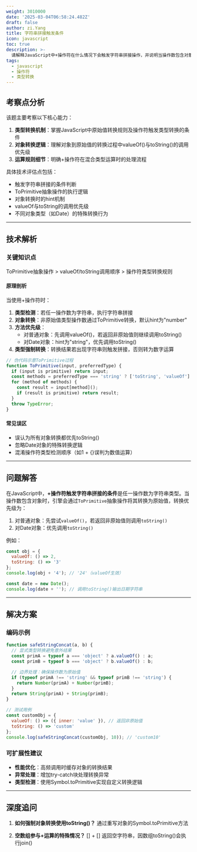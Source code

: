 ```yaml
---
weight: 3010000
date: '2025-03-04T06:58:24.482Z'
draft: false
author: zi.Yang
title: 字符串拼接触发条件
icon: javascript
toc: true
description: >-
  请解释JavaScript中+操作符在什么情况下会触发字符串拼接操作，并说明当操作数包含对象类型时，其valueOf()和toString()方法的调用顺序如何影响最终结果？
tags:
  - javascript
  - 操作符
  - 类型转换
---
```


## 考察点分析

该题主要考察以下核心能力：

1. **类型转换机制**：掌握JavaScript中原始值转换规则及操作符触发类型转换的条件
2. **对象转换逻辑**：理解对象到原始值的转换过程中valueOf()与toString()的调用优先级
3. **运算规则细节**：明确+操作符在混合类型运算时的处理流程

具体技术评估点包括：

- 触发字符串拼接的条件判断
- ToPrimitive抽象操作的执行逻辑
- 对象转换时的hint机制
- valueOf与toString的调用优先级
- 不同对象类型（如Date）的特殊转换行为

---

## 技术解析

### 关键知识点

ToPrimitive抽象操作 > valueOf/toString调用顺序 > 操作符类型转换规则

#### 原理剖析

当使用+操作符时：

1. **类型检测**：若任一操作数为字符串，执行字符串拼接
2. **对象转换**：非原始值类型操作数通过ToPrimitive转换，默认hint为"number"
3. **方法优先级**：
   - 对普通对象：先调用valueOf()，若返回非原始值则继续调用toString()
   - 对Date对象：hint为"string"，优先调用toString()
4. **类型强制转换**：转换结果若出现字符串则触发拼接，否则转为数字运算

```javascript
// 伪代码示意ToPrimitive过程
function ToPrimitive(input, preferredType) {
  if (input is primitive) return input;
  const methods = preferredType === 'string' ? ['toString', 'valueOf'] : ['valueOf', 'toString'];
  for (method of methods) {
    const result = input[method]();
    if (result is primitive) return result;
  }
  throw TypeError;
}
```

#### 常见误区

- 误认为所有对象转换都优先toString()
- 忽略Date对象的特殊转换逻辑
- 混淆操作符类型检测顺序（如1 + {}误判为数值运算）

---

## 问题解答

在JavaScript中，**+操作符触发字符串拼接的条件**是任一操作数为字符串类型。当操作数包含对象时，引擎会通过`ToPrimitive`抽象操作将其转换为原始值，转换优先级为：

1. 对普通对象：先尝试`valueOf()`，若返回非原始值则调用`toString()`
2. 对Date对象：优先调用`toString()`

例如：

```javascript
const obj = {
  valueOf: () => 2,
  toString: () => '3'
};
console.log(obj + '4'); // '24'（valueOf生效）

const date = new Date();
console.log(date + ''); // 调用toString()输出日期字符串
```

---

## 解决方案

### 编码示例

```javascript
function safeStringConcat(a, b) {
  // 显式类型转换避免意外结果
  const primA = typeof a === 'object' ? a.valueOf() : a;
  const primB = typeof b === 'object' ? b.valueOf() : b;

  // 边界处理：确保操作数为原始值
  if (typeof primA !== 'string' && typeof primB !== 'string') {
    return Number(primA) + Number(primB);
  }
  return String(primA) + String(primB);
}

// 测试用例
const customObj = {
  valueOf: () => ({ inner: 'value' }), // 返回非原始值
  toString: () => 'custom'
};
console.log(safeStringConcat(customObj, 10)); // 'custom10'
```

### 可扩展性建议

- **性能优化**：高频调用时缓存对象的转换结果
- **异常处理**：增加try-catch块处理转换异常
- **类型检测**：使用Symbol.toPrimitive实现自定义转换逻辑

---

## 深度追问

1. **如何强制对象转换使用toString()？**
   通过重写对象的Symbol.toPrimitive方法

2. **空数组参与+运算的特殊情况？**
   [] + [] 返回空字符串，因数组toString()会执行join()
